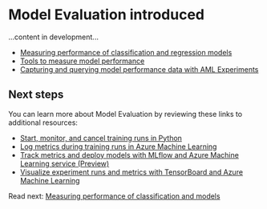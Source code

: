 # Model Evaluation introduced

...content in development...

- [Measuring performance of classification and regression models](./measure-performance-regression-classification.md)
- [Tools to measure model performance](./measure-model-performance.md)
- [Capturing and querying model performance data with AML Experiments](./capture-query-model-performance-with-aml-experiments.md)

## Next steps

You can learn more about Model Evaluation by reviewing these links to additional resources:

- [Start, monitor, and cancel training runs in Python](https://docs.microsoft.com/en-us/azure/machine-learning/service/how-to-manage-runs)
- [Log metrics during training runs in Azure Machine Learning](https://docs.microsoft.com/en-us/azure/machine-learning/service/how-to-track-experiments)
- [Track metrics and deploy models with MLflow and Azure Machine Learning service (Preview)](https://docs.microsoft.com/en-us/azure/machine-learning/service/how-to-use-mlflow)
- [Visualize experiment runs and metrics with TensorBoard and Azure Machine Learning](https://docs.microsoft.com/en-us/azure/machine-learning/service/how-to-monitor-tensorboard)

Read next: [Measuring performance of classification and models](./measure-performance-regression-classification.md)
